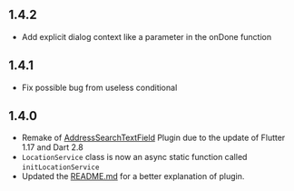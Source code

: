 ## 1.4.2

* Add explicit dialog context like a parameter in the onDone function

## 1.4.1

* Fix possible bug from useless conditional

## 1.4.0

* Remake of [AddressSearchTextField](https://pub.dev/packages/address_search_text_field) Plugin due to the update of Flutter 1.17 and Dart 2.8
* `LocationService` class is now an async static function called `initLocationService`
* Updated the [README.md](https://pub.dev/packages/address_search_field#-readme-tab-) for a better explanation of plugin.

